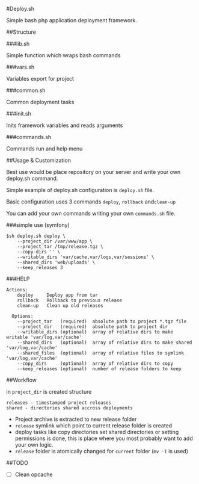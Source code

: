 #Deploy.sh

Simple bash php application deployment framework.

##Structure

###lib.sh

Simple function which wraps bash commands

###vars.sh

Variables export for project

###common.sh

Common deployment tasks

###init.sh

Inits framework variables and reads arguments

###commands.sh

Commands run and help menu

##Usage & Customization

Best use would be place repository on your server and write your own deploy.sh command.

Simple example of deploy.sh configuration is `deploy.sh` file.

Basic configuration uses 3 commands `deploy`, `rollback` and`clean-up`

You can add your own commands writing your own `commands.sh` file.

 
###simple use (symfony)

```
$sh deploy.sh deploy \
    --project_dir /var/www/app \
    --project_tar /tmp/release.tgz \
    --copy-dirs '' \
    --writable_dirs 'var/cache,var/logs,var/sessions' \
    --shared_dirs 'web/uploads' \
    --keep_releases 3
```

###HELP

```
Actions:
    deploy     Deploy app from tar
    rollback   Rollback to previous release
    clean-up   Clean up old releases

  Options:
    --project_tar   (required)  absolute path to project *.tgz file
    --project_dir   (required)  absolute path to project dir
    --writable_dirs (optional)  array of relative dirs to make writable 'var/log,var/cache'
    --shared_dirs   (optional)  array of relative dirs to make shared 'var/log,var/cache'
    --shared_files  (optional)  array of relative files to symlink 'var/log,var/cache'
    --copy_dirs     (optional)  array of relative dirs to copy
    --keep_releases (optional)  number of release folders to keep
```

##Workflow

in `project_dir` is created structure

```
releases - timestamped project releases
shared - directories shared accross deployments
```

- Project archive is extracted to new release folder
-  `release` symlink which point to current release folder is created
-  deploy tasks like copy directories set shared directories or setting permissions is done, this is place where you most probably want to add your own logic.
-  `release` folder is atomically changed for `current` folder (`mv -T` is used)

##TODO

* [ ] Clean opcache



